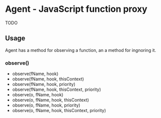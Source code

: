 Agent - JavaScript function proxy
=================================

TODO

Usage
-----

Agent has a method for observing a function, an a method for ingnoring it.

### observe()

* observe(fName, hook)
* observe(fName, hook, thisContext)
* observe(fName, hook, priority)
* observe(fName, hook, thisContext, priority)
* observe(o, fName, hook)
* observe(o, fName, hook, thisContext)
* observe(o, fName, hook, priority)
* observe(o, fName, hook, thisContext, priority)
